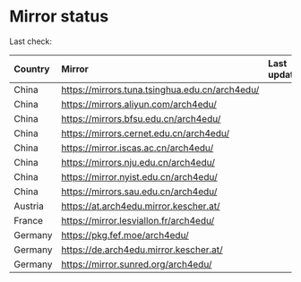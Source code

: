 <script src="./time.js"></script>
# Mirror status
Last check: <script type="text/javascript">localize(1706699638.3240097);</script>

|Country|Mirror|Last update|
|:------|:-----|:----------|
|China|https://mirrors.tuna.tsinghua.edu.cn/arch4edu/|<script type="text/javascript">localize(1706682858);</script>|
|China|https://mirrors.aliyun.com/arch4edu/|<script type="text/javascript">localize(1706639569);</script>|
|China|https://mirrors.bfsu.edu.cn/arch4edu/|<script type="text/javascript">localize(1706682858);</script>|
|China|https://mirrors.cernet.edu.cn/arch4edu/|<script type="text/javascript">localize(1706682858);</script>|
|China|https://mirror.iscas.ac.cn/arch4edu/|<script type="text/javascript">localize(1706639569);</script>|
|China|https://mirrors.nju.edu.cn/arch4edu/|<script type="text/javascript">localize(1706639569);</script>|
|China|https://mirror.nyist.edu.cn/arch4edu/|<script type="text/javascript">localize(1706639569);</script>|
|China|https://mirrors.sau.edu.cn/arch4edu/|<script type="text/javascript">localize(1706682858);</script>|
|Austria|https://at.arch4edu.mirror.kescher.at/|<script type="text/javascript">localize(1706682858);</script>|
|France|https://mirror.lesviallon.fr/arch4edu/|<script type="text/javascript">localize(1706639569);</script>|
|Germany|https://pkg.fef.moe/arch4edu/|<script type="text/javascript">localize(1706682858);</script>|
|Germany|https://de.arch4edu.mirror.kescher.at/|<script type="text/javascript">localize(1706682858);</script>|
|Germany|https://mirror.sunred.org/arch4edu/|<script type="text/javascript">localize(1706682858);</script>|

<script src="./tablefilter/tablefilter.js"></script>
<script src="./table.js"></script>